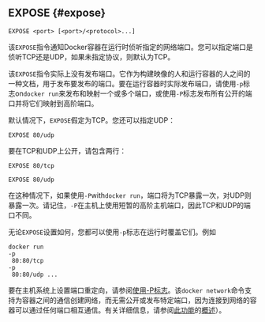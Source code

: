 ## EXPOSE {#expose}

```
EXPOSE <port> [<port>/<protocol>...]
```

该`EXPOSE`指令通知Docker容器在运行时侦听指定的网络端口。您可以指定端口是侦听TCP还是UDP，如果未指定协议，则默认为TCP。

该`EXPOSE`指令实际上没有发布端口。它作为构建映像的人和运行容器的人之间的一种文档，用于发布要发布的端口。要在运行容器时实际发布端口，请使用`-p`标志on`docker run`来发布和映射一个或多个端口，或使用`-P`标志发布所有公开的端口并将它们映射到高阶端口。

默认情况下，`EXPOSE`假定为TCP。您还可以指定UDP：

```
EXPOSE 80/udp

```

要在TCP和UDP上公开，请包含两行：

```
EXPOSE 80/tcp

EXPOSE 80/udp
```

在这种情况下，如果使用`-P`with`docker run`，端口将为TCP暴露一次，对UDP则暴露一次。请记住，`-P`在主机上使用短暂的高阶主机端口，因此TCP和UDP的端口不同。

无论`EXPOSE`设置如何，您都可以使用`-p`标志在运行时覆盖它们。例如

```
docker run 
-p
 80:80/tcp 
-p
 80:80/udp ...

```

要在主机系统上设置端口重定向，请参阅[使用-P标志](https://docs.docker.com/engine/reference/run/#expose-incoming-ports)。该`docker network`命令支持为容器之间的通信创建网络，而无需公开或发布特定端口，因为连接到网络的容器可以通过任何端口相互通信。有关详细信息，请参阅[此功能](https://docs.docker.com/engine/userguide/networking/)的[概述](https://docs.docker.com/engine/userguide/networking/)）。

  


